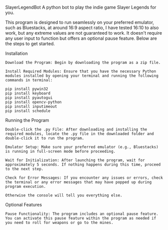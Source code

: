 SlayerLegendBot
A python bot to play the indie game Slayer Legends for you.

This program is designed to run seamlessly on your preferred emulator, such as Bluestacks, at around 16:9 aspect ratio, I have tested 16:10 to also work, but any extreme values are not guaranteed to work.
It doesn't require any user input to function but offers an optional pause feature.
Below are the steps to get started.

Installation

    Download the Program: Begin by downloading the program as a zip file.

    Install Required Modules: Ensure that you have the necessary Python modules installed by opening your terminal and running the following commands in terminal:

    pip install pywin32
    pip install keyboard
    pip install pyautogui
    pip install opencv-python
    pip install inputimeout
    pip install schedule

Running the Program

    Double-click the .py File: After downloading and installing the required modules, locate the .py file in the downloaded folder and double-click it to run the program.

    Emulator Setup: Make sure your preferred emulator (e.g., Bluestacks) is running in full-screen mode before proceeding.

    Wait for Initialization: After launching the program, wait for approximately 5 seconds. If nothing happens during this time, proceed to the next step.

    Check for Error Messages: If you encounter any issues or errors, check the terminal or any error messages that may have popped up during program execution.

    Otherwise the console will tell you everything else.

Optional Features

    Pause Functionality: The program includes an optional pause feature. You can activate this pause feature within the program as needed if you need to roll for weapons or go to the mines.
